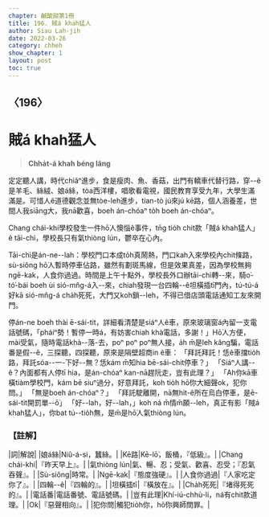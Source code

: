 ```yaml
---
chapter: 鹹酸甜第1冊
title: 196. 賊á khah猛人
author: Siau Lah-jih
date: 2022-03-26
category: chheh
show_chapter: 1
layout: post
toc: true
---
```

  
## 〈196〉
# 賊á khah猛人
>**Chha̍t-á khah béng lâng**

定定聽人講，時代chiâⁿ進步，食是瘦肉、魚、香菇，出門有轎車代替行路，穿--ê是羊毛、絲絨、娘á絲，tòa西洋樓，唱歌看電視，國民教育享受九年，大學生滿滿是。可惜人ê道德觀念並無tòe-leh進步，tian-tò jú來jú kē路，個人涵養差，世間人我siāng大，我nā歡喜，boeh án-chóaⁿ to̍h boeh án-chóaⁿ。

Chang chái-khí學校發生一件hō͘人懊惱ê事件，tn̄g tio̍h chit款「賊á khah猛人」ê tāi-chì，學校長只有氣thiòng lún，鬱卒在心內。

Tāi-chì是án-ne--lah：學校門口本成to̍h真鬧熱，門口kah入來學校內chit條路，sù-siông hō͘人暫時停車佔路，雖然有劃斑馬線，但是效果真差，因為學校無夠ngē-kak，人食你過過。時間是上午十點外，學校長外口辦tāi-chì轉--來，騎o͘-tó͘-bái boeh ùi sió-mn̂g-á入--來，chiah發現一台四輪--ê坦橫插tī門內，tú-tú-á好kā sió-mn̂g-á cha̍h死死，大門又koh鎖--leh，不得已借店頭電話通知工友來開門。

停án-ne boeh thài ē-sái-tit，詳細看清楚是siáⁿ人ê車，原來玻璃窗á內留一支電話號碼，「pháiⁿ勢！暫停一時á，有妨害chiah khà電話，多謝！」Hō͘人方便，mài受氣，隨時電話khà--落-去，poⁿ poⁿ poⁿ無人接，a̍h m̄是leh kâng騙，電話番是假--ê，三探聽，四探聽，原來是隔壁超商in ê車：
「拜託拜託！恁ê車擋tio̍h路，拜託sóa--一-下好--無？恁kám m̄知hia bē-sái-chit停車？」
「Siáⁿ人講--ê？內面都有人停tī hia，是án-chóaⁿ kan-nā趕阮走，豈有此理？」
「Ah你kā車橫tiàm學校門，kám bē siuⁿ過分，好意拜託，koh tio̍h hō͘你大細聲ok，犯你問。」
「無是boeh án-chóaⁿ？」
「拜託駛離開，nā無hit-ê所在烏白停車，是ē-sái-tit開罰單--ō͘」
「好--lah，好--lah，」koh ná m̄情m̄願--leh，真正有影「賊á khah猛人」，你bat tú--tio̍h無，是m̄是hō͘人氣thiòng lún。

### 【註解】

|詞|解說|
|娘á絲|Niû-á-si，蠶絲。|
|Kē路|Kē-lō͘，飯桶，『低級』。|
|Chang chái-khí|『昨天早上』。|
|氣thiòng lún|氣、暢、忍；受氣、歡喜、忍受；『忍氣吞聲』。|
|Sù-siông|時常。|
|Ngē-kak|『態度強硬』。|
|人食你過過|『人家吃定你了』。|
|四輪--ê|『四輪的』。|
|坦橫插tī|『橫放在』。|
|Cha̍h死死|『堵得死死的』。|
|電話番|電話番號、電話號碼。|
|豈有此理|Khí-iú-chhù-lí，ná有chit款道理。|
|Ok|『惡聲相向』。|
|犯你問|觸犯tio̍h你，hō͘你興師問罪。|

